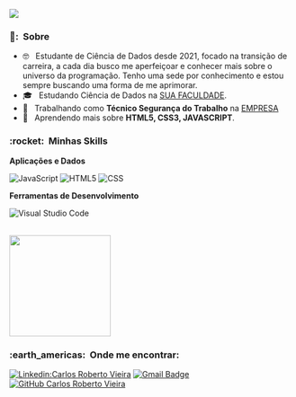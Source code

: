 
![](https://komarev.com/ghpvc/?username=CRVieiras&color=006bed)

<h3> 👨: &nbsp;Sobre </h3>

- 🤓 &nbsp; Estudante de Ciência de Dados desde 2021, focado na transição de carreira, a cada dia busco me aperfeiçoar e conhecer mais sobre o universo da programação. Tenho uma sede por conhecimento e estou sempre buscando uma forma de me aprimorar.
- 🎓 &nbsp; Estudando Ciência de Dados na <a href="https://univesp.br/">SUA FACULDADE</a>.
- 💼 &nbsp; Trabalhando como **Técnico Segurança do Trabalho** na <a href="https://www.prosegur.com.br/grupo-prosegur">EMPRESA</a>
- 🌱 &nbsp; Aprendendo mais sobre **HTML5, CSS3, JAVASCRIPT**.

<h3> :rocket: &nbsp;Minhas Skills </h3>

**Aplicações e Dados**

  ![JavaScript](https://img.shields.io/badge/-JavaScript-333333?style=flat&logo=javascript)
  ![HTML5](https://img.shields.io/badge/-HTML5-333333?style=flat&logo=HTML5)
  ![CSS](https://img.shields.io/badge/-CSS-333333?style=flat&logo=CSS3&logoColor=1572B6)


**Ferramentas de Desenvolvimento**

  ![Visual Studio Code](https://img.shields.io/badge/-Visual%20Studio%20Code-333333?style=flat&logo=visual-studio-code&logoColor=007ACC)

<br/>

<a href="https://github.com/CRVieiras">
  <img height="180em" src="https://github-readme-stats.vercel.app/api?username=CRVieiras&theme=dracula&show_icons=true" />
</a>

<br/>

<h3> :earth_americas: &nbsp;Onde me encontrar: </h3> 

[![Linkedin:Carlos Roberto Vieira](https://img.shields.io/badge/-LinkedIn-blue?style=flat-square&logo=Linkedin&logoColor=white&link=https://www.linkedin.com/in/carlos-roberto-vieira-083277130/)](https://www.linkedin.com/in/carlos-roberto-vieira-083277130/)
[![Gmail Badge](https://img.shields.io/badge/-crobertovs@email.com-006bed?style=flat-square&logo=Gmail&logoColor=white&link=mailto:crobertovs@gmail.com)](mailto:crobertovs@gmail.com)
[![GitHub Carlos Roberto Vieira]( https://img.shields.io/github/followers/CRVieiras?label=follow&style=social)](https://github.com/CRVieiras)
